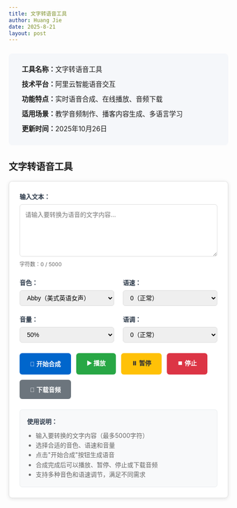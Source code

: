 ```yaml
---
title: 文字转语音工具
author: Huang Jie
date: 2025-8-21
layout: post
---
```


<!-- 工具简介区块 -->
<div style="background:#f5f7fa; border-radius:8px; padding:20px 30px; margin:24px 0 32px 0; font-size:1.1em; line-height:2.2;">
<strong>工具名称：</strong>文字转语音工具<br>
<strong>技术平台：</strong>阿里云智能语音交互<br>
<strong>功能特点：</strong>实时语音合成、在线播放、音频下载<br>
<strong>适用场景：</strong>教学音频制作、播客内容生成、多语言学习<br>
<strong>更新时间：</strong>2025年10月26日
</div>


<!-- 文字转语音工具界面 -->
## 文字转语音工具

<div style="background:#fff; border:1px solid #e0e0e0; border-radius:8px; padding:24px; margin:20px 0; box-shadow:0 2px 8px rgba(0,0,0,0.1);">

<!-- 输入区域 -->
<div style="margin-bottom:24px;">
  <label for="textInput" style="display:block; font-weight:bold; margin-bottom:8px; color:#2d3a4a;">输入文本：</label>
  <textarea id="textInput" placeholder="请输入要转换为语音的文字内容..." style="width:100%; height:120px; padding:12px; border:1px solid #ddd; border-radius:6px; font-size:14px; line-height:1.5; resize:vertical; font-family:inherit;"></textarea>
  <div style="margin-top:8px; font-size:12px; color:#666;">
    字符数：<span id="charCount">0</span> / 5000
  </div>
</div>

<!-- 语音设置区域 -->
<div style="display:flex; gap:20px; margin-bottom:24px; flex-wrap:wrap;">
   <div style="flex:1; min-width:200px;">
     <label for="voiceSelect" style="display:block; font-weight:bold; margin-bottom:8px; color:#2d3a4a;">音色：</label>
     <select id="voiceSelect" style="width:100%; padding:8px 12px; border:1px solid #ddd; border-radius:6px; font-size:14px;">
       <option value="Abby" selected>Abby（美式英语女声）</option>
       <option value="Andy">Andy（美式英语男声）</option>
       <option value="William">William（英式英语男声）</option>
       <option value="Lydia">Lydia（美式英语女声）</option>
       <option value="Emma">Emma（英式英语女声）</option>
       <option value="Sophia">Sophia（美式英语女声）</option>
       <option value="Olivia">Olivia（美式英语女声）</option>
       <option value="Isabella">Isabella（美式英语女声）</option>
       <option value="Ava">Ava（美式英语女声）</option>
       <option value="Mia">Mia（美式英语女声）</option>
     </select>
   </div>
  
  <div style="flex:1; min-width:200px;">
    <label for="speedSelect" style="display:block; font-weight:bold; margin-bottom:8px; color:#2d3a4a;">语速：</label>
     <select id="speedSelect" style="width:100%; padding:8px 12px; border:1px solid #ddd; border-radius:6px; font-size:14px;">
       <option value="-500">-500（很慢）</option>
       <option value="-200">-200（较慢）</option>
       <option value="0" selected>0（正常）</option>
       <option value="200">200（较快）</option>
       <option value="500">500（很快）</option>
     </select>
  </div>
  
   <div style="flex:1; min-width:200px;">
     <label for="volumeSelect" style="display:block; font-weight:bold; margin-bottom:8px; color:#2d3a4a;">音量：</label>
     <select id="volumeSelect" style="width:100%; padding:8px 12px; border:1px solid #ddd; border-radius:6px; font-size:14px;">
       <option value="10">10%</option>
       <option value="30">30%</option>
       <option value="50" selected>50%</option>
       <option value="70">70%</option>
       <option value="100">100%</option>
     </select>
   </div>
   
   <div style="flex:1; min-width:200px;">
     <label for="pitchSelect" style="display:block; font-weight:bold; margin-bottom:8px; color:#2d3a4a;">语调：</label>
     <select id="pitchSelect" style="width:100%; padding:8px 12px; border:1px solid #ddd; border-radius:6px; font-size:14px;">
       <option value="-500">-500（很低）</option>
       <option value="-200">-200（较低）</option>
       <option value="0" selected>0（正常）</option>
       <option value="200">200（较高）</option>
       <option value="500">500（很高）</option>
     </select>
   </div>
 </div>

<!-- 控制按钮区域 -->
<div style="display:flex; gap:12px; margin-bottom:24px; flex-wrap:wrap;">
  <button id="synthesizeBtn" style="background:#0066cc; color:white; border:none; padding:12px 24px; border-radius:6px; font-size:14px; font-weight:bold; cursor:pointer; transition:background 0.3s;">
    🎵 开始合成
  </button>
  <button id="playBtn" style="background:#28a745; color:white; border:none; padding:12px 24px; border-radius:6px; font-size:14px; font-weight:bold; cursor:pointer; transition:background 0.3s;" disabled>
    ▶️ 播放
  </button>
  <button id="pauseBtn" style="background:#ffc107; color:#333; border:none; padding:12px 24px; border-radius:6px; font-size:14px; font-weight:bold; cursor:pointer; transition:background 0.3s;" disabled>
    ⏸️ 暂停
  </button>
  <button id="stopBtn" style="background:#dc3545; color:white; border:none; padding:12px 24px; border-radius:6px; font-size:14px; font-weight:bold; cursor:pointer; transition:background 0.3s;" disabled>
    ⏹️ 停止
  </button>
  <button id="downloadBtn" style="background:#6c757d; color:white; border:none; padding:12px 24px; border-radius:6px; font-size:14px; font-weight:bold; cursor:pointer; transition:background 0.3s;" disabled>
    💾 下载音频
  </button>
</div>

<!-- 进度条和状态显示 -->
<div style="margin-bottom:24px;">
  <div id="progressContainer" style="display:none;">
    <div style="display:flex; justify-content:space-between; margin-bottom:8px;">
      <span style="font-size:14px; color:#666;">合成进度</span>
      <span id="progressText" style="font-size:14px; color:#666;">0%</span>
    </div>
    <div style="background:#e9ecef; border-radius:4px; height:8px; overflow:hidden;">
      <div id="progressBar" style="background:#0066cc; height:100%; width:0%; transition:width 0.3s;"></div>
    </div>
  </div>
  <div id="statusText" style="font-size:14px; color:#666; margin-top:8px;"></div>
</div>

<!-- 音频播放器 -->
<div id="audioContainer" style="display:none;">
  <audio id="audioPlayer" controls style="width:100%; margin-top:16px;">
    您的浏览器不支持音频播放。
  </audio>
</div>

<!-- 使用说明 -->
<div style="background:#f8f9fa; border:1px solid #e9ecef; border-radius:6px; padding:16px; margin-top:24px;">
  <h4 style="margin:0 0 12px 0; color:#2d3a4a;">使用说明：</h4>
  <ul style="margin:0; padding-left:20px; color:#666; font-size:14px; line-height:1.6;">
    <li>输入要转换的文字内容（最多5000字符）</li>
    <li>选择合适的音色、语速和音量</li>
    <li>点击"开始合成"按钮生成语音</li>
    <li>合成完成后可以播放、暂停、停止或下载音频</li>
    <li>支持多种音色和语速调节，满足不同需求</li>
  </ul>
</div>

</div>

<!-- JavaScript 代码 -->
<script>
// 全局变量
let audioBlob = null;
let audioUrl = null;

// DOM 元素
const textInput = document.getElementById('textInput');
const charCount = document.getElementById('charCount');
const voiceSelect = document.getElementById('voiceSelect');
const speedSelect = document.getElementById('speedSelect');
const volumeSelect = document.getElementById('volumeSelect');
const pitchSelect = document.getElementById('pitchSelect');
const synthesizeBtn = document.getElementById('synthesizeBtn');
const playBtn = document.getElementById('playBtn');
const pauseBtn = document.getElementById('pauseBtn');
const stopBtn = document.getElementById('stopBtn');
const downloadBtn = document.getElementById('downloadBtn');
const progressContainer = document.getElementById('progressContainer');
const progressBar = document.getElementById('progressBar');
const progressText = document.getElementById('progressText');
const statusText = document.getElementById('statusText');
const audioContainer = document.getElementById('audioContainer');
const audioPlayer = document.getElementById('audioPlayer');

// 字符计数
textInput.addEventListener('input', function() {
  const count = this.value.length;
  charCount.textContent = count;
  
  if (count > 5000) {
    charCount.style.color = '#dc3545';
    synthesizeBtn.disabled = true;
    synthesizeBtn.style.background = '#6c757d';
  } else {
    charCount.style.color = '#666';
    synthesizeBtn.disabled = false;
    synthesizeBtn.style.background = '#0066cc';
  }
});

// 按钮悬停效果
const buttons = [synthesizeBtn, playBtn, pauseBtn, stopBtn, downloadBtn];
buttons.forEach(btn => {
  btn.addEventListener('mouseenter', function() {
    if (!this.disabled) {
      this.style.transform = 'translateY(-1px)';
      this.style.boxShadow = '0 4px 12px rgba(0,0,0,0.15)';
    }
  });
  
  btn.addEventListener('mouseleave', function() {
    this.style.transform = 'translateY(0)';
    this.style.boxShadow = 'none';
  });
});

// 合成语音
synthesizeBtn.addEventListener('click', async function() {
  const text = textInput.value.trim();
  if (!text) {
    alert('请输入要转换的文字内容！');
    return;
  }
  
  if (text.length > 5000) {
    alert('文字内容不能超过5000字符！');
    return;
  }
  
  // 显示进度条
  progressContainer.style.display = 'block';
  statusText.textContent = '正在合成语音，请稍候...';
  synthesizeBtn.disabled = true;
  synthesizeBtn.textContent = '🔄 合成中...';
  
  try {
    // 模拟进度更新
    let progress = 0;
    const progressInterval = setInterval(() => {
      progress += Math.random() * 15;
      if (progress > 90) progress = 90;
      progressBar.style.width = progress + '%';
      progressText.textContent = Math.round(progress) + '%';
    }, 200);
    
    // 调用阿里云 TTS API
    const audioData = await synthesizeSpeech(text);
    
    clearInterval(progressInterval);
    progressBar.style.width = '100%';
    progressText.textContent = '100%';
    
     // 创建音频对象
     audioBlob = new Blob([audioData], { type: 'audio/wav' });
     audioUrl = URL.createObjectURL(audioBlob);
     audioPlayer.src = audioUrl;
    
    // 更新按钮状态
    playBtn.disabled = false;
    downloadBtn.disabled = false;
    synthesizeBtn.disabled = false;
    synthesizeBtn.textContent = '🎵 开始合成';
    
    statusText.textContent = '语音合成完成！';
    audioContainer.style.display = 'block';
    
  } catch (error) {
    console.error('合成失败:', error);
    statusText.textContent = '合成失败：' + error.message;
    synthesizeBtn.disabled = false;
    synthesizeBtn.textContent = '🎵 开始合成';
  }
});

// 播放控制
playBtn.addEventListener('click', function() {
  audioPlayer.play();
  playBtn.disabled = true;
  pauseBtn.disabled = false;
  stopBtn.disabled = false;
  statusText.textContent = '正在播放...';
});

pauseBtn.addEventListener('click', function() {
  audioPlayer.pause();
  playBtn.disabled = false;
  pauseBtn.disabled = true;
  statusText.textContent = '已暂停';
});

stopBtn.addEventListener('click', function() {
  audioPlayer.pause();
  audioPlayer.currentTime = 0;
  playBtn.disabled = false;
  pauseBtn.disabled = true;
  stopBtn.disabled = true;
  statusText.textContent = '已停止';
});

// 音频播放事件监听
audioPlayer.addEventListener('play', function() {
  playBtn.disabled = true;
  pauseBtn.disabled = false;
  stopBtn.disabled = false;
  statusText.textContent = '正在播放...';
});

audioPlayer.addEventListener('pause', function() {
  playBtn.disabled = false;
  pauseBtn.disabled = true;
  statusText.textContent = '已暂停';
});

audioPlayer.addEventListener('ended', function() {
  playBtn.disabled = false;
  pauseBtn.disabled = true;
  stopBtn.disabled = true;
  statusText.textContent = '播放完成';
});

// 下载音频
downloadBtn.addEventListener('click', function() {
  if (audioPlayer.src) {
    const a = document.createElement('a');
    a.href = audioPlayer.src;
    a.download = `Abby语音合成_${new Date().getTime()}.wav`;
    document.body.appendChild(a);
    a.click();
    document.body.removeChild(a);
    statusText.textContent = '音频下载完成！';
  }
});

// 页面加载完成后的初始化
document.addEventListener('DOMContentLoaded', function() {
  statusText.textContent = '请输入文字内容开始合成语音';
  
  // 检查 Vercel API 是否可用
  const apiBaseUrl = 'https://your-project-name.vercel.app'; // 替换为您的 Vercel 项目 URL
  fetch(`${apiBaseUrl}/api/token`, { method: 'POST' })
    .then(response => {
      if (response.ok) {
        statusText.textContent = 'TTS服务已就绪，可以开始使用';
        console.log('Vercel API 连接成功');
      } else {
        statusText.textContent = 'TTS服务暂时不可用，请稍后重试';
        console.warn('Vercel API 响应异常');
      }
    })
    .catch(error => {
      statusText.textContent = 'TTS服务连接失败，请检查网络连接';
      console.error('Vercel API 连接失败:', error);
    });
});

// 全局语音合成对象
let currentUtterance = null;

// 使用阿里云TTS API进行语音合成
async function synthesizeSpeech(text) {
  try {
    console.log('调用阿里云TTS API，参数:', {
      text: text,
      voice: voiceSelect.value,
      speech_rate: parseInt(speedSelect.value),
      pitch_rate: parseInt(pitchSelect.value),
      volume: parseInt(volumeSelect.value)
    });
    
    // 使用 Vercel API 端点
    const apiBaseUrl = 'https://your-project-name.vercel.app'; // 替换为您的 Vercel 项目 URL
    const response = await fetch(`${apiBaseUrl}/api/tts`, {
      method: 'POST',
      headers: {
        'Content-Type': 'application/json'
      },
      body: JSON.stringify({
        text: text,
        voice: voiceSelect.value,
        speed: parseInt(speedSelect.value),
        pitch: parseInt(pitchSelect.value),
        volume: parseInt(volumeSelect.value)
      })
    });
    
    if (!response.ok) {
      throw new Error(`HTTP error! status: ${response.status}`);
    }
    
    // 获取音频数据
    const audioData = await response.arrayBuffer();
    const audioBlob = new Blob([audioData], { type: 'audio/wav' });
    const audioUrl = URL.createObjectURL(audioBlob);
    
    // 更新音频播放器
    audioPlayer.src = audioUrl;
    audioContainer.style.display = 'block';
    
    // 更新按钮状态
    playBtn.disabled = false;
    downloadBtn.disabled = false;
    
    statusText.textContent = '语音合成完成！';
    
    return new Uint8Array(audioData);
    
  } catch (error) {
    console.error('TTS API调用失败:', error);
    throw new Error('语音合成失败：' + error.message);
  }
}

// 获取阿里云访问令牌
async function getToken(accessKeyId, accessKeySecret) {
  // 由于CORS限制，无法直接从浏览器调用阿里云API
  // 这里使用一个临时的解决方案：通过代理服务器或直接使用预生成的token
  console.log('注意：由于CORS限制，无法直接从浏览器获取token');
  console.log('建议：1. 使用后端代理 2. 或使用预生成的token');
  
  // 返回一个模拟token，实际使用时需要替换为有效的token
  return 'c887e110996e439eb7af6b221';
}

// 页面加载完成后的初始化
document.addEventListener('DOMContentLoaded', function() {
  statusText.textContent = '请输入文字内容开始合成语音';
});
</script>

